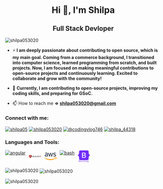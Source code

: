 <h1 align="center">Hi 👋, I'm Shilpa</h1>
<h2 align="center">Full Stack Devloper</h2>

<p align="left"> <img src="https://komarev.com/ghpvc/?username=shilpa053020&label=Profile%20views&color=0e75b6&style=flat" alt="shilpa053020" /> </p>



- ⚡ **I am deeply passionate about contributing to open source, which is my main goal. Coming from a commerce background, I transitioned into computer science, learned programming from scratch, and built projects. Now, I am focused on making meaningful contributions to open-source projects and continuously learning. Excited to collaborate and grow with the community!**
  
- 🌱 **Currently, I am contributing to open-source projects, improving my coding skills, and preparing for GSoC.**
  
- 📫 How to reach me **=> shilpa053020@gmail.com**

<h3 align="left">Connect with me:</h3>
<p align="left">
<a href="https://linkedin.com/in/shilpa05" target="blank"><img align="center" src="https://raw.githubusercontent.com/rahuldkjain/github-profile-readme-generator/master/src/images/icons/Social/linked-in-alt.svg" alt="shilpa05" height="30" width="40" /></a>
<a href="https://twitter.com/shilpa053020" target="blank"><img align="center" src="https://raw.githubusercontent.com/rahuldkjain/github-profile-readme-generator/master/src/images/icons/Social/twitter.svg" alt="shilpa053020" height="30" width="40" /></a>
<a href="https://www.youtube.com/c/@codingvlog746" target="blank"><img align="center" src="https://raw.githubusercontent.com/rahuldkjain/github-profile-readme-generator/master/src/images/icons/Social/youtube.svg" alt="@codingvlog746" height="30" width="40" /></a>
<a href="https://discord.gg/shilpa_44318" target="blank"><img align="center" src="https://raw.githubusercontent.com/rahuldkjain/github-profile-readme-generator/master/src/images/icons/Social/discord.svg" alt="shilpa_44318" height="30" width="40" /></a>
</p>

<h3 align="left">Languages and Tools:</h3>
<p align="left" style="display: flex; flex-wrap: wrap; gap: 10px;">
  <a href="https://angular.io" target="_blank" rel="noreferrer">
    <img src="https://angular.io/assets/images/logos/angular/angular.svg" alt="angular" width="40" height="40"/>
  </a>
  <a href="https://angular.io" target="_blank" rel="noreferrer">
    <img src="https://raw.githubusercontent.com/devicons/devicon/master/icons/angularjs/angularjs-original-wordmark.svg" alt="angularjs" width="40" height="40"/>
  </a>
  <a href="https://aws.amazon.com" target="_blank" rel="noreferrer">
    <img src="https://raw.githubusercontent.com/devicons/devicon/master/icons/amazonwebservices/amazonwebservices-original-wordmark.svg" alt="aws" width="40" height="40"/>
  </a>
  <a href="https://www.gnu.org/software/bash/" target="_blank" rel="noreferrer">
    <img src="https://www.vectorlogo.zone/logos/gnu_bash/gnu_bash-icon.svg" alt="bash" width="40" height="40"/>
  </a>
  <a href="https://getbootstrap.com" target="_blank" rel="noreferrer">
    <img src="https://raw.githubusercontent.com/devicons/devicon/master/icons/bootstrap/bootstrap-plain-wordmark.svg" alt="bootstrap" width="40" height="40"/>
  </a>
</p>

<p><img align="left" src="https://github-readme-stats.vercel.app/api/top-langs?username=shilpa053020&show_icons=true&locale=en&layout=compact" alt="shilpa053020" /></p>

<p>&nbsp;<img align="center" src="https://github-readme-stats.vercel.app/api?username=shilpa053020&show_icons=true&locale=en" alt="shilpa053020" /></p>

<p><img align="center" src="https://github-readme-streak-stats.herokuapp.com/?user=shilpa053020&" alt="shilpa053020" /></p>
